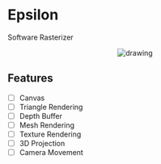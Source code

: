 # Epsilon

Software Rasterizer
<p align="center">
    <img src="https://www.animenachrichten.de/wp-content/uploads/2022/07/The-Eminence-in-Shadow-Newsbild-Juli-2022.png" alt="drawing"/>
</p>

## Features
- [ ] Canvas
- [ ] Triangle Rendering
- [ ] Depth Buffer
- [ ] Mesh Rendering
- [ ] Texture Rendering
- [ ] 3D Projection
- [ ] Camera Movement